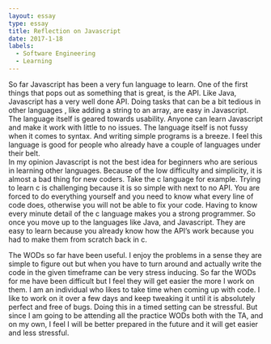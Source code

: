 ```yaml
---
layout: essay
type: essay
title: Reflection on Javascript
date: 2017-1-18
labels:
  - Software Engineering
  - Learning
---
```


So far Javascript has been a very fun language to learn.  One of the first things that pops out as something that is great, is the API.  Like Java, Javascript has a very well done API.  Doing tasks that can be a bit tedious in other languages , like adding a string to an array, are easy in Javascript.  The language itself is geared towards usability.  Anyone can learn Javascript and make it work with little to no issues.  The language itself is not fussy when it comes to syntax.  And writing simple programs is a breeze.  I feel this language is good for people who already have a couple of languages under their belt.  
In my opinion Javascript is not the best idea for beginners who are serious in learning other languages.  Because of the low difficulty and simplicity, it is almost a bad thing for new coders. Take the c language for example.  Trying to learn c is challenging because it is so simple with next to no API.  You are forced to do everything yourself and you need to know what every line of code does, otherwise you will not be able to fix your code.  Having to know every minute detail of the c language makes you a strong programmer.  So once you move up to the languages like Java, and Javascript.  They are easy to learn because you already know how the API’s work because you had to make them from scratch back in c.

The WODs so far have been useful.  I enjoy the problems in a sense they are simple to figure out but when you have to turn around and actually write the code in the given timeframe can be very stress inducing.  So far the WODs for me have been difficult but I feel they will get easier the more I work on them.  I am an individual who likes to take time when coming up with code.  I like to work on it over a few days and keep tweaking it until it is absolutely perfect and free of bugs.  Doing this in a timed setting can be stressful.   But since I am going to be attending all the practice WODs both with the TA, and on my own, I feel I will be better prepared in the future and it will get easier and less stressful.   
